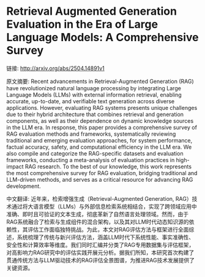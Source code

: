 # Retrieval Augmented Generation Evaluation in the Era of Large Language Models: A Comprehensive Survey

链接: http://arxiv.org/abs/2504.14891v1

原文摘要:
Recent advancements in Retrieval-Augmented Generation (RAG) have
revolutionized natural language processing by integrating Large Language Models
(LLMs) with external information retrieval, enabling accurate, up-to-date, and
verifiable text generation across diverse applications. However, evaluating RAG
systems presents unique challenges due to their hybrid architecture that
combines retrieval and generation components, as well as their dependence on
dynamic knowledge sources in the LLM era. In response, this paper provides a
comprehensive survey of RAG evaluation methods and frameworks, systematically
reviewing traditional and emerging evaluation approaches, for system
performance, factual accuracy, safety, and computational efficiency in the LLM
era. We also compile and categorize the RAG-specific datasets and evaluation
frameworks, conducting a meta-analysis of evaluation practices in high-impact
RAG research. To the best of our knowledge, this work represents the most
comprehensive survey for RAG evaluation, bridging traditional and LLM-driven
methods, and serves as a critical resource for advancing RAG development.

中文翻译:
近年来，检索增强生成（Retrieval-Augmented Generation, RAG）技术通过将大语言模型（LLMs）与外部信息检索系统相结合，实现了跨领域应用中准确、即时且可验证的文本生成，彻底革新了自然语言处理领域。然而，由于RAG系统融合了检索与生成组件的混合架构，以及其对LLM时代动态知识源的依赖性，其评估工作面临独特挑战。为此，本文对RAG评估方法与框架进行全面综述，系统梳理了传统与新兴评估方法，涵盖LLM时代下系统性能、事实准确性、安全性和计算效率等维度。我们同时汇编并分类了RAG专用数据集与评估框架，对高影响力RAG研究中的评估实践开展元分析。据我们所知，本研究首次构建了贯通传统方法与LLM驱动技术的RAG评估全景图谱，为推进RAG技术发展提供了关键资源。
